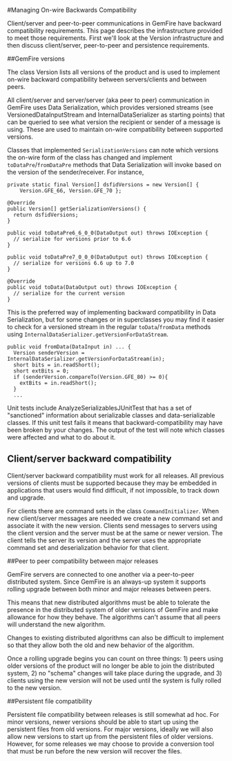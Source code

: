 #Managing On-wire Backwards Compatibility

Client/server and peer-to-peer communications in GemFire have
backward compatibility requirements.  This page describes the
infrastructure provided to meet those requirements.  First we'll look 
at the Version infrastructure and then discuss client/server,
peer-to-peer and persistence requirements.


##GemFire versions

The class Version lists all versions of the product and is used to implement
on-wire backward compatibility between servers/clients and between peers.

All client/server and server/server (aka peer to peer) communication in
GemFire uses Data Serialization, which
provides versioned streams (see VersionedDataInputStream
and InternalDataSerializer as starting points) that can be queried to see
what version the recipient or sender of a message is using.  These are used
to maintain on-wire compatibility between supported versions.

Classes that implemented `SerializationVersions` can note which versions the
on-wire form of the class has changed and implement `toDataPre`/`fromDataPre`
methods that Data Serialization will invoke based on the version of the
sender/receiver.  For instance, 

    private static final Version[] dsfidVersions = new Version[] {
        Version.GFE_66, Version.GFE_70 };
    
    @Override
    public Version[] getSerializationVersions() {
      return dsfidVersions;
    }
    
    public void toDataPre6_6_0_0(DataOutput out) throws IOException {
      // serialize for versions prior to 6.6
    }
    
    public void toDataPre7_0_0_0(DataOutput out) throws IOException {
      // serialize for versions 6.6 up to 7.0
    }
    
    @Override
    public void toData(DataOutput out) throws IOException {
      // serialize for the current version
    }

This is the preferred way of implementing backward compatibility in
Data Serialization, but for some changes or in superclasses you
may find it easier to check for a versioned stream in the regular
`toData`/`fromData` methods using `InternalDataSerializer.getVersionForDataStream`.

    public void fromData(DataInput in) ... {
      Version senderVersion = InternalDataSerializer.getVersionForDataStream(in);
      short bits = in.readShort();
      short extBits = 0;
      if (senderVersion.compareTo(Version.GFE_80) >= 0){ 
        extBits = in.readShort();
      }
      ...

Unit tests include AnalyzeSerializablesJUnitTest that has a set of
"sanctioned" information about serializable classes and data-serializable
classes.  If this unit test fails it means that backward-compatibility
may have been broken by your changes.  The output of the test will
note which classes were affected and what to do about it.


## Client/server backward compatibility

Client/server backward compatibility must work for all releases.  All
previous versions of clients must be supported because they may be embedded
in applications that users would find difficult, if not impossible, to
track down and upgrade.

For clients there are command sets in the class `CommandInitializer`.  When
new client/server messages are needed we create a new command set and associate
it with the new version.  Clients send messages to servers using the client
version and the server must be at the same or newer version.  The client
tells the server its version and the server uses the appropriate command
set and deserialization behavior for that client.

##Peer to peer compatibility between major releases

GemFire servers are connected to one another via a peer-to-peer distributed
system.  Since GemFire is an always-up system it supports rolling upgrade 
between both minor and major releases between peers.

This means that new distributed algorithms must be able to tolerate the
presence in the distributed system of older versions of GemFire and make
allowance for how they behave.  The algorithms can't assume that all peers
will understand the new algorithm.

Changes to existing distributed algorithms can also be difficult to implement
so that they allow both the old and new behavior of the algorithm.

Once a rolling upgrade begins you can count on three things:  1) peers using
older versions of the product will no longer be able to join the distributed
system, 2) no "schema" changes will take place during the upgrade, and
3) clients using the new version will not be used until the system is
fully rolled to the new version.

##Persistent file compatibility

Persistent file compatibility between releases is still somewhat ad hoc. For 
minor versions, newer versions should be able to start up using the persistent 
files from old versions. For major versions, ideally we will also allow new 
versions to start up from the persistent files of older versions. However, 
for some releases we may choose to provide a conversion tool that must be 
run before the new version will recover the files.
